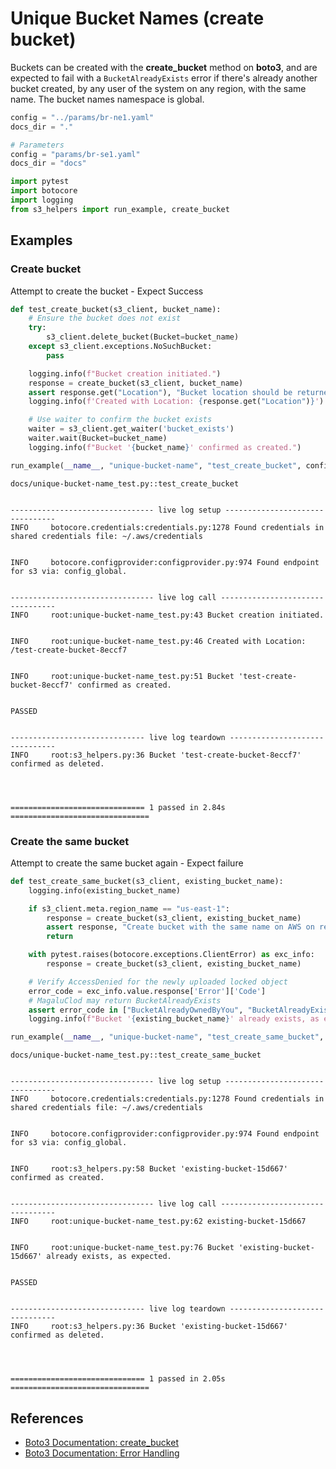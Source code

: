 # Unique Bucket Names (create bucket)

Buckets can be created with the **create_bucket** method on **boto3**, and are expected to fail with a `BucketAlreadyExists` error if there's already another bucket created, by any user of the system on any region, with the same name. The bucket names namespace is global.


```python
config = "../params/br-ne1.yaml"
docs_dir = "."
```


```python
# Parameters
config = "params/br-se1.yaml"
docs_dir = "docs"

```


```python
import pytest
import botocore
import logging
from s3_helpers import run_example, create_bucket
```

## Examples

### Create bucket

Attempt to create the bucket - Expect Success


```python
def test_create_bucket(s3_client, bucket_name):
    # Ensure the bucket does not exist
    try:
        s3_client.delete_bucket(Bucket=bucket_name)
    except s3_client.exceptions.NoSuchBucket:
        pass

    logging.info(f"Bucket creation initiated.")
    response = create_bucket(s3_client, bucket_name)
    assert response.get("Location"), "Bucket location should be returned upon creation."
    logging.info(f'Created with Location: {response.get("Location")}')

    # Use waiter to confirm the bucket exists
    waiter = s3_client.get_waiter('bucket_exists')
    waiter.wait(Bucket=bucket_name)
    logging.info(f"Bucket '{bucket_name}' confirmed as created.")

run_example(__name__, "unique-bucket-name", "test_create_bucket", config=config, docs_dir=docs_dir)
```

    
    docs/unique-bucket-name_test.py::test_create_bucket 

    
    -------------------------------- live log setup --------------------------------
    INFO     botocore.credentials:credentials.py:1278 Found credentials in shared credentials file: ~/.aws/credentials


    INFO     botocore.configprovider:configprovider.py:974 Found endpoint for s3 via: config_global.


    -------------------------------- live log call ---------------------------------
    INFO     root:unique-bucket-name_test.py:43 Bucket creation initiated.


    INFO     root:unique-bucket-name_test.py:46 Created with Location: /test-create-bucket-8eccf7


    INFO     root:unique-bucket-name_test.py:51 Bucket 'test-create-bucket-8eccf7' confirmed as created.


    PASSED

    
    ------------------------------ live log teardown -------------------------------
    INFO     root:s3_helpers.py:36 Bucket 'test-create-bucket-8eccf7' confirmed as deleted.


    
    
    ============================== 1 passed in 2.84s ===============================


### Create the same bucket
Attempt to create the same bucket again - Expect failure


```python
def test_create_same_bucket(s3_client, existing_bucket_name):
    logging.info(existing_bucket_name)

    if s3_client.meta.region_name == "us-east-1":
        response = create_bucket(s3_client, existing_bucket_name)
        assert response, "Create bucket with the same name on AWS on region US East (N. Virginia) should succeed"
        return

    with pytest.raises(botocore.exceptions.ClientError) as exc_info:
        response = create_bucket(s3_client, existing_bucket_name)

    # Verify AccessDenied for the newly uploaded locked object
    error_code = exc_info.value.response['Error']['Code']
    # MagaluClod may return BucketAlreadyExists
    assert error_code in ["BucketAlreadyOwnedByYou", "BucketAlreadyExists"], f"Expected BucketAlreadyOwnedByYou, got {error_code}"
    logging.info(f"Bucket '{existing_bucket_name}' already exists, as expected.")

run_example(__name__, "unique-bucket-name", "test_create_same_bucket", config=config, docs_dir=docs_dir)
```

    
    docs/unique-bucket-name_test.py::test_create_same_bucket 

    
    -------------------------------- live log setup --------------------------------
    INFO     botocore.credentials:credentials.py:1278 Found credentials in shared credentials file: ~/.aws/credentials


    INFO     botocore.configprovider:configprovider.py:974 Found endpoint for s3 via: config_global.


    INFO     root:s3_helpers.py:58 Bucket 'existing-bucket-15d667' confirmed as created.


    -------------------------------- live log call ---------------------------------
    INFO     root:unique-bucket-name_test.py:62 existing-bucket-15d667


    INFO     root:unique-bucket-name_test.py:76 Bucket 'existing-bucket-15d667' already exists, as expected.


    PASSED

    
    ------------------------------ live log teardown -------------------------------
    INFO     root:s3_helpers.py:36 Bucket 'existing-bucket-15d667' confirmed as deleted.


    
    
    ============================== 1 passed in 2.05s ===============================


## References

- [Boto3 Documentation: create_bucket](https://boto3.amazonaws.com/v1/documentation/api/latest/reference/services/s3/client/create_bucket.html)
- [Boto3 Documentation: Error Handling](https://boto3.amazonaws.com/v1/documentation/api/latest/guide/error-handling.html)
